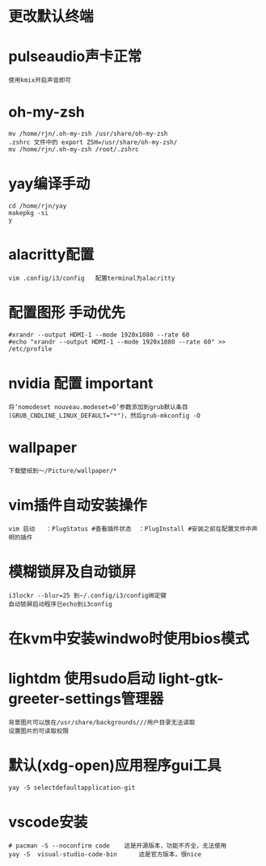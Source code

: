 # 更改默认终端

# pulseaudio声卡正常
    使用kmix开启声音即可

# oh-my-zsh
    mv /home/rjn/.oh-my-zsh /usr/share/oh-my-zsh
    .zshrc 文件中的 export ZSH=/usr/share/oh-my-zsh/
    mv /home/rjn/.oh-my-zsh /root/.zshrc

# yay编译手动
    cd /home/rjn/yay
    makepkg -si
    y

# alacritty配置
    vim .config/i3/config   配置terminal为alacritty

# 配置图形   手动优先
    #xrandr --output HDMI-1 --mode 1920x1080 --rate 60
    #echo "xrandr --output HDMI-1 --mode 1920x1080 --rate 60" >> /etc/profile

# nvidia 配置 important
    将‘nomodeset nouveau.modeset=0’参数添加到grub默认条目(GRUB_CNDLINE_LINUX_DEFAULT="*")，然后grub-mkconfig -O
    
# wallpaper
    下载壁纸到～/Picture/wallpaper/*

# vim插件自动安装操作
    vim 启动   ：PlugStatus #查看插件状态  ：PlugInstall #安装之前在配置文件中声明的插件

# 模糊锁屏及自动锁屏
    i3lockr --blur=25 到~/.config/i3/config绑定键
    自动锁屏启动程序已echo到i3config

# 在kvm中安装windwo时使用bios模式

# lightdm 使用sudo启动 light-gtk-greeter-settings管理器
    背景图片可以放在/usr/share/backgrounds///用户目录无法读取
    设置图片的可读取权限

# 默认(xdg-open)应用程序gui工具
    yay -S selectdefaultapplication-git

# vscode安装
    # pacman -S --noconfirm code    这是开源版本，功能不齐全，无法使用
    yay -S  visual-studio-code-bin      这是官方版本，很nice
